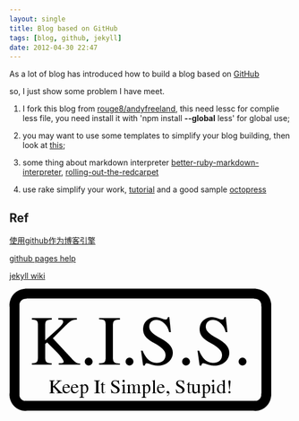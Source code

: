 ```yaml
---
layout: single
title: Blog based on GitHub
tags: [blog, github, jekyll]
date: 2012-04-30 22:47
---
```


As a lot of blog has introduced how to build a blog based on [GitHub][1]

so, I just show some problem I have meet.

1. I fork this blog from [rouge8/andyfreeland][5], this need lessc for complie less file, you need install it with 'npm install __--global__ less' for global use;

2. you may want to use some templates to simplify your blog building, then look at [this][6];

3. some thing about markdown interpreter [better-ruby-markdown-interpreter][7], [rolling-out-the-redcarpet][8]

4. use rake simplify your work, [tutorial][9] and a good sample [octopress][10]

## Ref

[使用github作为博客引擎][2]

[github pages help][3]

[jekyll wiki][4]

![KISS](/photos/kiss.png)

[1]: https://www.github.com
[2]: http://blog.leezhong.com/tech/2010/08/25/make-github-as-blog-engine.html
[3]: http://help.github.com/pages/
[4]: http://wiki.github.com/mojombo/jekyll/
[5]: https://github.com/rouge8/andyfreeland.net
[6]: http://wiki.github.com/mojombo/jekyll/sites
[7]: http://stackoverflow.com/questions/373002/better-ruby-markdown-interpreter
[8]: https://github.com/blog/832-rolling-out-the-redcarpet
[9]: http://jasonseifer.com/2010/04/06/rake-tutorial
[10]: https://github.com/imathis/octopress/blob/master/Rakefile
